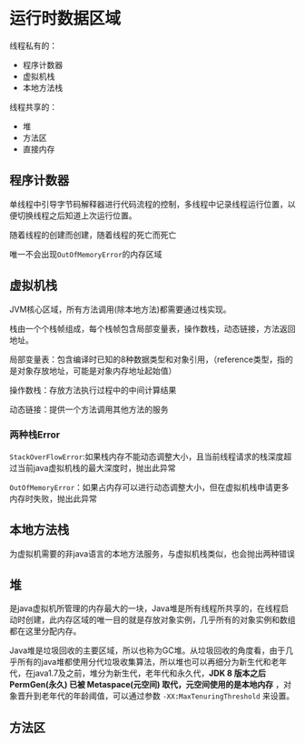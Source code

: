 # 运行时数据区域

线程私有的：

+ 程序计数器
+ 虚拟机栈
+ 本地方法栈

线程共享的：

+ 堆
+ 方法区
+ 直接内存

## 程序计数器

单线程中引导字节码解释器进行代码流程的控制，多线程中记录线程运行位置，以便切换线程之后知道上次运行位置。

随着线程的创建而创建，随着线程的死亡而死亡

唯一不会出现`OutOfMemoryError`的内存区域

## 虚拟机栈

JVM核心区域，所有方法调用(除本地方法)都需要通过栈实现。

栈由一个个栈帧组成，每个栈帧包含局部变量表，操作数栈，动态链接，方法返回地址。

局部变量表：包含编译时已知的8种数据类型和对象引用，（reference类型，指的是对象存放地址，可能是对象内存地址起始值）

操作数栈：存放方法执行过程中的中间计算结果

动态链接：提供一个方法调用其他方法的服务

### 两种栈Error

`StackOverFlowError`:如果栈内存不能动态调整大小，且当前线程请求的栈深度超过当前java虚拟机栈的最大深度时，抛出此异常

`OutOfMemoryError`：如果占内存可以进行动态调整大小，但在虚拟机栈申请更多内存时失败，抛出此异常

## 本地方法栈

为虚拟机需要的非java语言的本地方法服务，与虚拟机栈类似，也会抛出两种错误

## 堆

是java虚拟机所管理的内存最大的一块，Java堆是所有线程所共享的，在线程启动时创建，此内存区域的唯一目的就是存放对象实例，几乎所有的对象实例和数组都在这里分配内存。

Java堆是垃圾回收的主要区域，所以也称为GC堆。从垃圾回收的角度看，由于几乎所有的java堆都使用分代垃圾收集算法，所以堆也可以再细分为新生代和老年代，在java1.7及之前，堆分为新生代，老年代和永久代，**JDK 8 版本之后 PermGen(永久) 已被 Metaspace(元空间) 取代，元空间使用的是本地内存** ，对象晋升到老年代的年龄阈值，可以通过参数 `-XX:MaxTenuringThreshold` 来设置。

## 方法区


